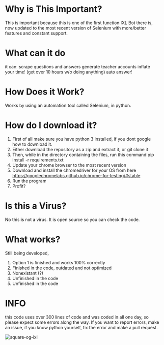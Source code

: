 # Why is This Important?
This is important because this is one of the first function IXL Bot there is, now updated to the most recent version of Selenium with more/better features and constant support.


# What can it do

it can:
scrape questions and answers 
generate teacher accounts
inflate your time! (get over 10 hours w/o doing anything)
auto answer!

# How Does it Work?
Works by using an automation tool called Selenium, in python.

# How do I download it?

1. First of all make sure you have python 3 installed, if you dont google how to download it.
2. Either download the repository as a zip and extract it, or git clone it
3. Then, while in the directory containing the files, run this command pip install -r requirements.txt
4. Update your chrome browser to the most recent version
5. Download and install the chromedriver for your OS from here https://googlechromelabs.github.io/chrome-for-testing/#stable
6. Run the program
7. Profit?

# Is this a Virus?
No this is not a virus. It is open source so you can check the code. 

# What works?
Still being developed,
1. Option 1 is finished and works 100% correctly
2. Finished in the code, outdated and not optimized
3. Nonexistant (?)
4. Unfinished in the code
5. Unfinished in the code

# INFO
this code uses over 300 lines of code and was coded in all one day, so please expect some errors along the way.
If you want to report errors, make an issue, if you know python yourself, fix the error and make a pull request.

<a><img src="https://i.ibb.co/yN0x0TG/square-og-ixl.png" alt="square-og-ixl" border="0"></a>

